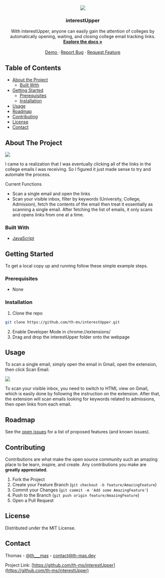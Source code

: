 <!-- PROJECT LOGO -->
<br />
<p align="center">
  <img src="https://media.discordapp.net/attachments/562041975797317643/754175760037576714/upShadow.png?width=256&height=256">
  <h3 align="center">interestUpper</h3>

  <p align="center">
    With interestUpper, anyone can easily gain the attention of colleges by automatically opening, waiting, and closing college email tracking links.
    <br />
    <a href="https://github.com/th-ms/interestUpper"><strong>Explore the docs »</strong></a>
    <br />
    <br />
    <a href="https://chrome.google.com/webstore/detail/interestupper/ppcendomjiamipgbdhdalloibclamfkn">Demo </a>
    ·
    <a href="https://github.com/th-ms/interestUpper">Report Bug</a>
    ·
    <a href="https://github.com/th-ms/interestUpper">Request Feature</a>
  </p>
</p>



<!-- TABLE OF CONTENTS -->
## Table of Contents

* [About the Project](#about-the-project)
  * [Built With](#built-with)
* [Getting Started](#getting-started)
  * [Prerequisites](#prerequisites)
  * [Installation](#installation)
* [Usage](#usage)
* [Roadmap](#roadmap)
* [Contributing](#contributing)
* [License](#license)
* [Contact](#contact)



<!-- ABOUT THE PROJECT -->
## About The Project

<img src="https://media.discordapp.net/attachments/562041975797317643/754150540094734356/iu_preview1.png?width=960&height=600">

I came to a realization that I was eventually clicking all of the links in the college emails I was receiving. So I figured it just made sense to try and automate the process.

Current Functions
* Scan a single email and open the links
* Scan your visible inbox, filter by keywords (University, College, Admission), fetch the contents of the email then treat it essentially as scanning a single email. After fetching the list of emails, it only scans and opens links from one at a time.

### Built With
* [JavaScript](https://www.javascript.com/)


<!-- GETTING STARTED -->
## Getting Started

To get a local copy up and running follow these simple example steps.

### Prerequisites

* None

### Installation

1. Clone the repo
```sh
git clone https://github.com/th-ms/interestUpper.git
```
2. Enable Developer Mode in chrome://extensions/
3. Drag and drop the interestUpper folder onto the webpage



<!-- USAGE EXAMPLES -->
## Usage

To scan a single email, simply open the email in Gmail, open the extension, then click Scan Email.

<img src="https://media.discordapp.net/attachments/562041975797317643/754148194094547014/preview1.gif">

To scan your visible inbox, you need to switch to HTML view on Gmail, which is easily done by following the instruction on the extension. After that, the extension will scan emails looking for keywords related to admissions, then open links from each email.

<!-- ROADMAP -->
## Roadmap

See the [open issues](https://github.com/th-ms/interestUpper/issues) for a list of proposed features (and known issues).



<!-- CONTRIBUTING -->
## Contributing

Contributions are what make the open source community such an amazing place to be learn, inspire, and create. Any contributions you make are **greatly appreciated**.

1. Fork the Project
2. Create your Feature Branch (`git checkout -b feature/AmazingFeature`)
3. Commit your Changes (`git commit -m 'Add some AmazingFeature'`)
4. Push to the Branch (`git push origin feature/AmazingFeature`)
5. Open a Pull Request



<!-- LICENSE -->
## License

Distributed under the MIT License.



<!-- CONTACT -->
## Contact

Thomas - [@th___mas](https://twitter.com/th___mas) - contact@th-mas.dev

Project Link: [https://github.com/th-ms/interestUpper](https://github.com/th-ms/interestUpper)
